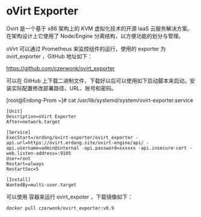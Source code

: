 # oVirt Exporter

Ovirt 是一个基于 x86 架构上的 KVM 虚拟化技术的开源 IaaS 云服务解决方案。在架构设计上它使用了 Node/Engine 分离结构，以方便功能的划分与管理。

oVirt 可以通过 Prometheus 来监控组件的运行，使用的 exporter 为 ovirt_exporter ，GitHub 地址如下：

https://github.com/czerwonk/ovirt_exporter


可以在 GitHub 上下载二进制文件，下载好以后可以使用如下启动脚本来启动。安装实际配置修改部署路径、URL、账号和密码。

[root@Erdong-Prom ~]# cat /usr/lib/systemd/system/ovirt-exporter.service

```
[Unit]
Description=oVirt Exporter
After=network.target

[Service]
ExecStart=/erdong/ovirt-exporter/ovirt_exporter -api.url=https://ovirt.erdong.site/ovirt-engine/api/ -api.username=admin@internal -api.password=xxxxxx -api.insecure-cert -web.listen-address=:9105
User=root
Restart=always
RestartSec=5

[Install]
WantedBy=multi-user.target

```


可以使用 容器来运行 ovirt_expoter ，下载镜像如下：
``` 
docker pull czerwonk/ovirt_exporter:v0.9
```
